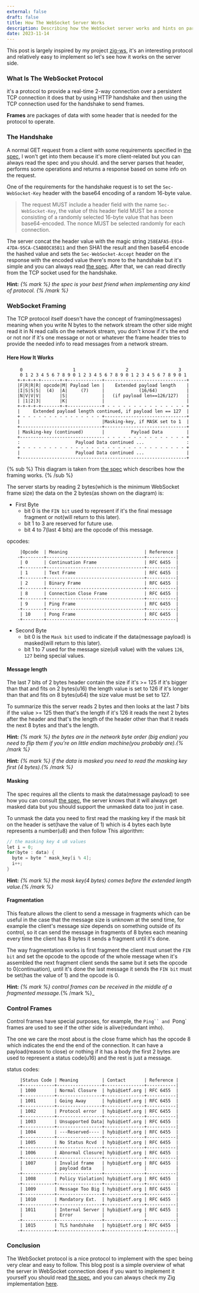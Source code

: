 ```yaml
---
external: false
draft: false
title: How The WebSocket Server Works
description: Describing how the WebSocket server works and hints on parsing its frames.
date: 2023-11-14
---
```


This post is largely inspired by my project [zig-ws](https://github.com/thegeeko/zig-ws), it's an interesting 
protocol and relatively easy to implement so let's see how it works on the server side.

### What Is The WebSocket Protocol
it's a protocol to provide a real-time 2-way connection over a persistent TCP connection it does that by using 
HTTP handshake and then using the TCP connection used for the handshake to send frames.

**Frames** are packages of data with some header that is needed for the protocol to operate.

### The Handshake

A normal GET request from a client with some requirements specified in [the spec](https://datatracker.ietf.org/doc/html/rfc6455#section-4.1), I won't get into them because it's more client-related but you can always read the spec and you should.
and the server parses that header, performs some operations and returns a response based on some info on the request.

One of the requirements for the handshake request is to set the `Sec-WebSocket-Key` header with the base64 encoding 
of a random 16-byte value.

> The request MUST include a header field with the name
  `Sec-WebSocket-Key`, the value of this header field MUST be a
  nonce consisting of a randomly selected 16-byte value that has
  been base64-encoded.  The nonce
  MUST be selected randomly for each connection.

The server concat the header value with the magic string `258EAFA5-E914-47DA-95CA-C5AB0DC85B11` and then SHA1 the result 
and then base64 encode the hashed value and sets the `Sec-WebSocket-Accept` header on the response with the encoded 
value there's more to the handshake but it's simple and you can always read [the spec](https://datatracker.ietf.org/doc/html/rfc6455#section-4.2).
After that, we can read directly from the TCP socket used for the handshake.

**Hint:** _{% mark %}  the spec is your best friend when implementing any kind of protocol. {% /mark %}_

### WebSocket Framing
The TCP protocol itself doesn't have the concept of framing(messages) meaning when you write N bytes to the network 
stream the other side might read it in N read calls on the network stream, you don't know if it's the end or not nor if 
it's one message or not or whatever the frame header tries to provide the needed info to read messages from a network 
stream.

#### Here How It Works

```
     0                   1                   2                   3
     0 1 2 3 4 5 6 7 8 9 0 1 2 3 4 5 6 7 8 9 0 1 2 3 4 5 6 7 8 9 0 1
    +-+-+-+-+-------+-+-------------+-------------------------------+
    |F|R|R|R| opcode|M| Payload len |    Extended payload length    |
    |I|S|S|S|  (4)  |A|     (7)     |             (16/64)           |
    |N|V|V|V|       |S|             |   (if payload len==126/127)   |
    | |1|2|3|       |K|             |                               |
    +-+-+-+-+-------+-+-------------+ - - - - - - - - - - - - - - - +
    |     Extended payload length continued, if payload len == 127  |
    + - - - - - - - - - - - - - - - +-------------------------------+
    |                               |Masking-key, if MASK set to 1  |
    +-------------------------------+-------------------------------+
    | Masking-key (continued)       |          Payload Data         |
    +-------------------------------- - - - - - - - - - - - - - - - +
    :                     Payload Data continued ...                :
    + - - - - - - - - - - - - - - - - - - - - - - - - - - - - - - - +
    |                     Payload Data continued ...                |
    +---------------------------------------------------------------+
```

{% sub %} This diagram is taken from [the spec](https://datatracker.ietf.org/doc/html/rfc6455) which describes how the framing works. {% /sub %}

The server starts by reading 2 bytes(which is the minimum WebSocket frame size) the data on the 2 bytes(as shown on
the diagram) is:

- First Byte
  - bit 0 is the `FIN bit` used to represent if it's the final message fragment or not(will return to this later).
  - bit 1 to 3 are reserved for future use.
  - bit 4 to 7(last 4 bits) are the opcode of this message.

opcodes:
```
     |Opcode  | Meaning                             | Reference |
    -+--------+-------------------------------------+-----------|
     | 0      | Continuation Frame                  | RFC 6455  |
    -+--------+-------------------------------------+-----------|
     | 1      | Text Frame                          | RFC 6455  |
    -+--------+-------------------------------------+-----------|
     | 2      | Binary Frame                        | RFC 6455  |
    -+--------+-------------------------------------+-----------|
     | 8      | Connection Close Frame              | RFC 6455  |
    -+--------+-------------------------------------+-----------|
     | 9      | Ping Frame                          | RFC 6455  |
    -+--------+-------------------------------------+-----------|
     | 10     | Pong Frame                          | RFC 6455  |
    -+--------+-------------------------------------+-----------|
```

- Second Byte
  - bit 0 is the `Mask bit` used to indicate if the data(message payload) is masked(will return to this later).
  - bit 1 to 7 used for the message size(u8 value) with the values `126`, `127` being special values.

#### Message length

The last 7 bits of 2 bytes header contain the size if it's >= 125 if it's bigger than that and fits on 2 bytes(u16) the length value is set to 126
if it's longer than that and fits on 8 bytes(u64) the size value must be set to 127.

To summarize this the server reads 2 bytes and then looks at the last 7 bits if the value >= 125 then that's the length if it's 126 it reads the next 2
bytes after the header and that's the length of the header other than that it reads the next 8 bytes and that's the length.


**Hint:** _{% mark %}  the bytes are in the network byte order (big endian) you need to flip them if you're on little endian machine(you probably are).{% /mark %}_

**Hint:** _{% mark %} if the data is masked you need to read the masking key first (4 bytes).{% /mark %}_

#### Masking

The spec requires all the clients to mask the data(message payload) to see how you can consult [the spec](https://datatracker.ietf.org/doc/html/rfc6455#section-5.3), the server knows that it will always get masked data but you should support the unmasked data too just in case.

To unmask the data you need to first read the masking key if the mask bit on the header is set(have the value of 1) which is 4 bytes each byte 
represents a number(u8) and then follow This algorithm:

```cpp
// the masking key 4 u8 values
let i = 0;
for(byte : data) {
  byte = byte ^ mask_key[i % 4]; 
  i++;
}
```

**Hint:** _{% mark %} the mask key(4 bytes) comes before the extended length value.{% /mark %}_

#### Fragmentation

This feature allows the client to send a message in fragments which can be useful in the case that the message size is unknown at the send time, for 
example the client's message size depends on something outside of its control, so it can send the message in fragments of 8 bytes each meaning every 
time the client has 8 bytes it sends a fragment until it's done.

The way fragmentation works is first fragment the client must unset the `FIN bit` and set the opcode to the opcode of the whole message when it's 
assembled the next fragment client sends the same but it sets the opcode to 0(continuation), until it's done the last message it sends the `FIN bit` must be set(has the value of 1) and the opcode is 0.

**Hint:** _{% mark %} control frames can be received in the middle of a fragmented message._{% /mark %}_

### Control Frames

Control frames have special purposes, for example, the `Ping`` and `Pong` frames are used to see if the other side is alive(redundant imho).

The one we care the most about is the close frame which has the opcode 8 which indicates the end the end of the connection. It can have a 
payload(reason to close) or nothing if it has a body the first 2 bytes are used to represent a status code(u16) and the rest is just a message.

status codes:
```
     |Status Code | Meaning         | Contact       | Reference |
    -+------------+-----------------+---------------+-----------|
     | 1000       | Normal Closure  | hybi@ietf.org | RFC 6455  |
    -+------------+-----------------+---------------+-----------|
     | 1001       | Going Away      | hybi@ietf.org | RFC 6455  |
    -+------------+-----------------+---------------+-----------|
     | 1002       | Protocol error  | hybi@ietf.org | RFC 6455  |
    -+------------+-----------------+---------------+-----------|
     | 1003       | Unsupported Data| hybi@ietf.org | RFC 6455  |
    -+------------+-----------------+---------------+-----------|
     | 1004       | ---Reserved---- | hybi@ietf.org | RFC 6455  |
    -+------------+-----------------+---------------+-----------|
     | 1005       | No Status Rcvd  | hybi@ietf.org | RFC 6455  |
    -+------------+-----------------+---------------+-----------|
     | 1006       | Abnormal Closure| hybi@ietf.org | RFC 6455  |
    -+------------+-----------------+---------------+-----------|
     | 1007       | Invalid frame   | hybi@ietf.org | RFC 6455  |
     |            | payload data    |               |           |
    -+------------+-----------------+---------------+-----------|
     | 1008       | Policy Violation| hybi@ietf.org | RFC 6455  |
    -+------------+-----------------+---------------+-----------|
     | 1009       | Message Too Big | hybi@ietf.org | RFC 6455  |
    -+------------+-----------------+---------------+-----------|
     | 1010       | Mandatory Ext.  | hybi@ietf.org | RFC 6455  |
    -+------------+-----------------+---------------+-----------|
     | 1011       | Internal Server | hybi@ietf.org | RFC 6455  |
     |            | Error           |               |           |
    -+------------+-----------------+---------------+-----------|
     | 1015       | TLS handshake   | hybi@ietf.org | RFC 6455  |
    -+------------+-----------------+---------------+-----------|
```

### Conclusion

The WebSocket protocol is a nice protocol to implement with the spec being very clear and easy to follow. This blog post is a simple overview of 
what the server in WebSocket connection does if you want to implement it yourself you should read 
[the spec](https://datatracker.ietf.org/doc/html/rfc6455), and you can always check my Zig implementation [here](https://github.com/thegeeko/zig-ws).
